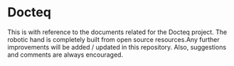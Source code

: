 # Docteq
This is with reference to the documents related for the Docteq project. The robotic hand is completely built from open source resources.Any further improvements will be added / updated in this repository. Also, suggestions and comments are always encouraged.
